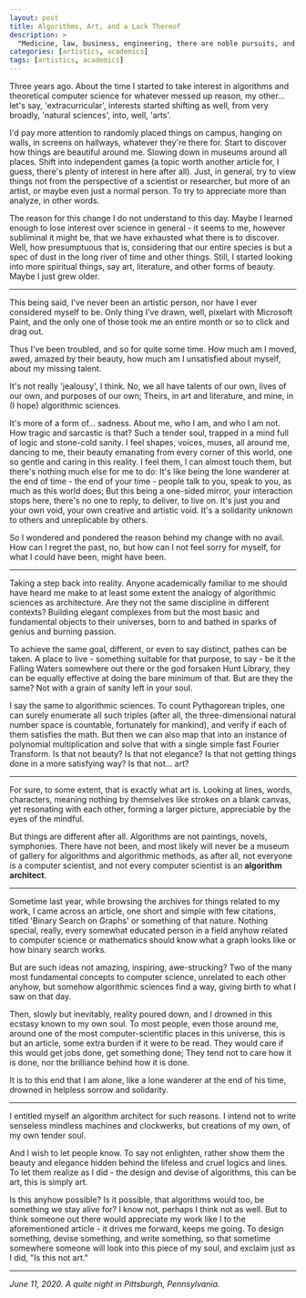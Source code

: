 ```yaml
---
layout: post
title: Algorithms, Art, and a Lack Thereof
description: >
  "Medicine, law, business, engineering, there are noble pursuits, and necessary to sustain life. But poetry, beauty, romance, love, these are what we stay alive for."
categories: [artistics, academics]
tags: [artistics, academics]
---
```

Three years ago. About the time I started to take interest in algorithms and theoretical computer science for whatever messed up reason, my other... let's say, 'extracurricular', interests started shifting as well, from very broadly, 'natural sciences', into, well, 'arts'. 

I'd pay more attention to randomly placed things on campus, hanging on walls, in screens on hallways, whatever they're there for. Start to discover how things are beautiful around me. Slowing down in museums around all places. Shift into independent games (a topic worth another article for, I guess, there's plenty of interest in here after all). Just, in general, try to view things not from the perspective of a scientist or researcher, but more of an artist, or maybe even just a normal person. To try to appreciate more than analyze, in other words.

The reason for this change I do not understand to this day. Maybe I learned enough to lose interest over science in general - it seems to me, however subliminal it might be, that we have exhausted what there is to discover. Well, how presumptuous that is, considering that our entire species is but a spec of dust in the long river of time and other things. Still, I started looking into more spiritual things, say art, literature, and other forms of beauty. Maybe I just grew older.

---

This being said, I've never been an artistic person, nor have I ever considered myself to be. Only thing I've drawn, well, pixelart with Microsoft Paint, and the only one of those took me an entire month or so to click and drag out.

Thus I've been troubled, and so for quite some time. How much am I moved, awed, amazed by their beauty, how much am I unsatisfied about myself, about my missing talent.

It's not really 'jealousy', I think. No, we all have talents of our own, lives of our own, and purposes of our own; Theirs, in art and literature, and mine, in (I hope) algorithmic sciences.

It's more of a form of... sadness. About me, who I am, and who I am not. How tragic and sarcastic is that? Such a tender soul, trapped in a mind full of logic and stone-cold sanity. I feel shapes, voices, muses, all around me, dancing to me, their beauty emanating from every corner of this world, one so gentle and caring in this reality. I feel them, I can almost touch them, but there's nothing much else for me to do: It's like being the lone wanderer at the end of time - the end of your time - people talk to you, speak to you, as much as this world does; But this being a one-sided mirror, your interaction stops here, there's no one to reply, to deliver, to live on. It's just you and your own void, your own creative and artistic void. It's a solidarity unknown to others and unreplicable by others.

So I wondered and pondered the reason behind my change with no avail. How can I regret the past, no, but how can I not feel sorry for myself, for what I could have been, might have been.

---

Taking a step back into reality. Anyone academically familiar to me should have heard me make to at least some extent the analogy of algorithmic sciences as architecture. Are they not the same discipline in different contexts? Building elegant complexes from but the most basic and fundamental objects to their universes, born to and bathed in sparks of genius and burning passion.

To achieve the same goal, different, or even to say distinct, pathes can be taken. A place to live - something suitable for that purpose, to say - be it the Falling Waters somewhere out there or the god forsaken Hunt Library, they can be equally effective at doing the bare minimum of that. But are they the same? Not with a grain of sanity left in your soul.

I say the same to algorithmic sciences. To count Pythagorean triples, one can surely enumerate all such triples (after all, the three-dimensional natural number space is countable, fortunately for mankind), and verify if each of them satisfies the math. But then we can also map that into an instance of polynomial multiplication and solve that with a single simple fast Fourier Transform. Is that not beauty? Is that not elegance? Is that not getting things done in a more satisfying way? Is that not... art?

---

For sure, to some extent, that is exactly what art is. Looking at lines, words, characters, meaning nothing by themselves like strokes on a blank canvas, yet resonating with each other, forming a larger picture, appreciable by the eyes of the mindful.

But things are different after all. Algorithms are not paintings, novels, symphonies. There have not been, and most likely will never be a museum of gallery for algorithms and algorithmic methods, as after all, not everyone is a computer scientist, and not every computer scientist is an **algorithm architect**.

---

Sometime last year, while browsing the archives for things related to my work, I came across an article, one short and simple with few citations, titled 'Binary Search on Graphs' or something of that nature. Nothing special, really, every somewhat educated person in a field anyhow related to computer science or mathematics should know what a graph looks like or how binary search works. 

But are such ideas not amazing, inspiring, awe-strucking? Two of the many most fundamental concepts to computer science, unrelated to each other anyhow, but somehow algorithmic sciences find a way, giving birth to what I saw on that day.

Then, slowly but inevitably, reality poured down, and I drowned in this ecstasy known to my own soul. To most people, even those around me, around one of the most computer-scientific places in this universe, this is but an article, some extra burden if it were to be read. They would care if this would get jobs done, get something done; They tend not to care how it is done, nor the brilliance behind how it is done.

It is to this end that I am alone, like a lone wanderer at the end of his time, drowned in helpless sorrow and solidarity.

---

I entitled myself an algorithm architect for such reasons. I intend not to write senseless mindless machines and clockwerks, but creations of my own, of my own tender soul. 

And I wish to let people know. To say not enlighten, rather show them the beauty and elegance hidden behind the lifeless and cruel logics and lines. To let them realize as I did - the design and devise of algorithms, this can be art, this is simply art.

Is this anyhow possible? Is it possible, that algorithms would too, be something we stay alive for? I know not, perhaps I think not as well. But to think someone out there would appreciate my work like I to the aforementioned article - it drives me forward, keeps me going. To design something, devise something, and write something, so that sometime somewhere someone will look into this piece of my soul, and exclaim just as I did, "Is this not art."

---

*June 11, 2020. A quite night in Pittsburgh, Pennsylvania.*